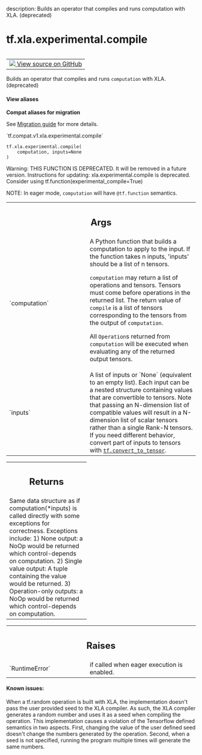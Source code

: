 description: Builds an operator that compiles and runs computation with XLA. (deprecated)

<div itemscope itemtype="http://developers.google.com/ReferenceObject">
<meta itemprop="name" content="tf.xla.experimental.compile" />
<meta itemprop="path" content="Stable" />
</div>

# tf.xla.experimental.compile

<!-- Insert buttons and diff -->

<table class="tfo-notebook-buttons tfo-api nocontent" align="left">
<td>
  <a target="_blank" href="https://github.com/tensorflow/tensorflow/blob/r2.4/tensorflow/python/compiler/xla/xla.py#L67-L127">
    <img src="https://www.tensorflow.org/images/GitHub-Mark-32px.png" />
    View source on GitHub
  </a>
</td>
</table>



Builds an operator that compiles and runs `computation` with XLA. (deprecated)

<section class="expandable">
  <h4 class="showalways">View aliases</h4>
  <p>
<b>Compat aliases for migration</b>
<p>See
<a href="https://www.tensorflow.org/guide/migrate">Migration guide</a> for
more details.</p>
<p>`tf.compat.v1.xla.experimental.compile`</p>
</p>
</section>

<pre class="devsite-click-to-copy prettyprint lang-py tfo-signature-link">
<code>tf.xla.experimental.compile(
    computation, inputs=None
)
</code></pre>



<!-- Placeholder for "Used in" -->

Warning: THIS FUNCTION IS DEPRECATED. It will be removed in a future version.
Instructions for updating:
xla.experimental.compile is deprecated. Consider using tf.function(experimental_compile=True)

NOTE: In eager mode, `computation` will have `@tf.function` semantics.

<!-- Tabular view -->
 <table class="responsive fixed orange">
<colgroup><col width="214px"><col></colgroup>
<tr><th colspan="2"><h2 class="add-link">Args</h2></th></tr>

<tr>
<td>
`computation`
</td>
<td>
A Python function that builds a computation to apply to the
input. If the function takes n inputs, 'inputs' should be a list of n
tensors.

`computation` may return a list of operations and tensors.  Tensors must
come before operations in the returned list.  The return value of
`compile` is a list of tensors corresponding to the tensors from the
output of `computation`.

All `Operation`s returned from `computation` will be executed when
evaluating any of the returned output tensors.
</td>
</tr><tr>
<td>
`inputs`
</td>
<td>
A list of inputs or `None` (equivalent to an empty list). Each input
can be a nested structure containing values that are convertible to
tensors. Note that passing an N-dimension list of compatible values will
result in a N-dimension list of scalar tensors rather than a single Rank-N
tensors. If you need different behavior, convert part of inputs to tensors
with <a href="../../../tf/convert_to_tensor.md"><code>tf.convert_to_tensor</code></a>.
</td>
</tr>
</table>



<!-- Tabular view -->
 <table class="responsive fixed orange">
<colgroup><col width="214px"><col></colgroup>
<tr><th colspan="2"><h2 class="add-link">Returns</h2></th></tr>
<tr class="alt">
<td colspan="2">
Same data structure as if computation(*inputs) is called directly with some
exceptions for correctness. Exceptions include:
1) None output: a NoOp would be returned which control-depends on
computation.
2) Single value output: A tuple containing the value would be returned.
3) Operation-only outputs: a NoOp would be returned which
control-depends on computation.
</td>
</tr>

</table>



<!-- Tabular view -->
 <table class="responsive fixed orange">
<colgroup><col width="214px"><col></colgroup>
<tr><th colspan="2"><h2 class="add-link">Raises</h2></th></tr>

<tr>
<td>
`RuntimeError`
</td>
<td>
if called when eager execution is enabled.
</td>
</tr>
</table>



#### Known issues:

When a tf.random operation is built with XLA, the implementation doesn't
  pass the user provided seed to the XLA compiler. As such, the XLA compiler
  generates a random number and uses it as a seed when compiling the
  operation. This implementation causes a violation of the Tensorflow
  defined semantics in two aspects. First, changing the value of the user
  defined seed doesn't change the numbers generated by the operation.
  Second, when a seed is not specified, running the program multiple times
  will generate the same numbers.
